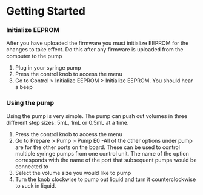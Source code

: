 # Getting Started

### Initialize EEPROM
After you have uploaded the firmware you must initialize EEPROM for the changes to take effect. Do this after any firmware is uploaded from the computer to the pump
1. Plug in your syringe pump
2. Press the control knob to access the menu
3. Go to Control > Initialize EEPROM > Initialize EEPROM. You should hear a beep

### Using the pump

Using the pump is very simple. The pump can push out volumes in three different step sizes: 5mL, 1mL or 0.5mL at a time.
1. Press the control knob to access the menu
2. Go to Prepare > Pump > Pump E0
     -All of the other options under pump are for the other ports on the board. These can be used to control multiple syringe pumps from one control unit. The name of the option corresponds with the name of the port that subsequent pumps would be connected to
3. Select the volume size you would like to pump
4. Turn the knob clockwise to pump out liquid and turn it counterclockwise to suck in liquid.
